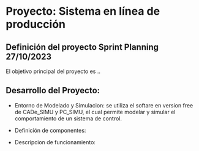 # Proyecto: Sistema en línea de producción

## Definición del proyecto Sprint Planning 27/10/2023

El objetivo principal del proyecto es ..



## Desarrollo del Proyecto:

- Entorno de Modelado y Simulacion: se utiliza el softare en version free de CADe_SIMU y PC_SIMU, el cual permite modelar y simular el comportamiento de un sistema de control.

- Definición de componentes: 




- Descripcion de funcionamiento:

